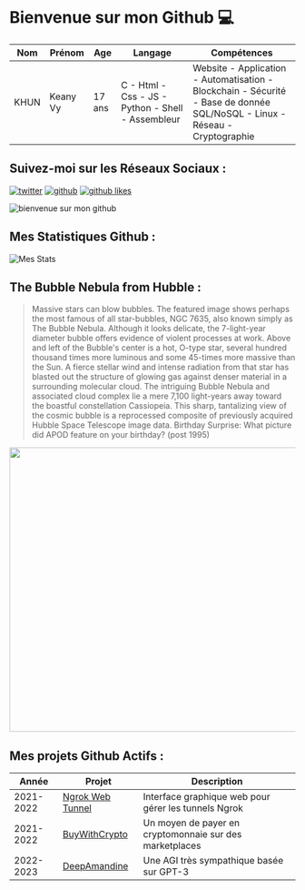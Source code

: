 # Bienvenue sur mon Github 💻
| Nom | Prénom | Age | Langage | Compétences |
|---  |---     |---  |---      |---
| KHUN | Keany Vy | 17 ans | C - Html - Css - JS - Python - Shell - Assembleur | Website - Application - Automatisation - Blockchain - Sécurité - Base de donnée SQL/NoSQL - Linux - Réseau - Cryptographie |

## Suivez-moi sur les Réseaux Sociaux :
[![twitter](https://img.shields.io/twitter/follow/thisiskeanyvy?style=social)](https://twitter.com/thisiskeanyvy)
[![github](https://img.shields.io/github/followers/thisiskeanyvy?style=social)](https://github.com/thisiskeanyvy?tab=followers)
[![github likes](https://img.shields.io/github/stars/thisiskeanyvy?style=social)](https://github.com/thisiskeanyvy)

![bienvenue sur mon github](https://thisiskeanyvy-hosting.pages.dev/banner.gif)

## Mes Statistiques Github :
![Mes Stats](https://github-readme-stats.vercel.app/api?username=thisiskeanyvy&show_icons=true&theme=radical)

## The Bubble Nebula from Hubble :

> Massive stars can blow bubbles.  The featured image shows perhaps the most famous of all star-bubbles, NGC 7635, also known simply as The Bubble Nebula. Although it looks delicate, the 7-light-year diameter bubble offers evidence of violent processes at work. Above and left of the Bubble's center is a hot, O-type star, several hundred thousand times more luminous and some 45-times more massive than the Sun. A fierce stellar wind and intense radiation from that star has blasted out the structure of glowing gas against denser material in a surrounding molecular cloud. The intriguing Bubble Nebula and associated cloud complex lie a mere 7,100 light-years away toward the boastful constellation Cassiopeia. This sharp, tantalizing view of the cosmic bubble is a reprocessed composite of previously acquired Hubble Space Telescope image data.   Birthday Surprise: What picture did APOD feature on your birthday? (post 1995)

<img src='https://apod.nasa.gov/apod/image/2203/Bubble_HubbleOzsarac_960.jpg' width="800" height="500"/>

## Mes projets Github Actifs :
| Année | Projet | Description |
|---   |---     |---          |
| 2021-2022 | [Ngrok Web Tunnel](https://github.com/thisiskeanyvy/ngrok-web-manager) | Interface graphique web pour gérer les tunnels Ngrok |
| 2021-2022 | [BuyWithCrypto](https://github.com/BuyWithCrypto) | Un moyen de payer en cryptomonnaie sur des marketplaces |
| 2022-2023 | [DeepAmandine](https://github.com/BuyWithCrypto/deep-amandine) | Une AGI très sympathique basée sur GPT-3 |
